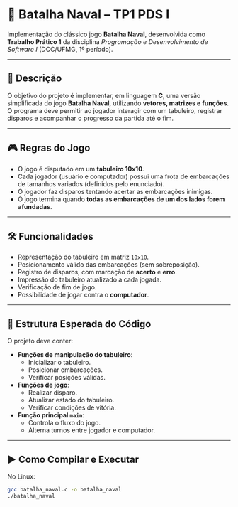 # 🚢 Batalha Naval – TP1 PDS I

Implementação do clássico jogo **Batalha Naval**, desenvolvida como **Trabalho Prático 1** da disciplina *Programação e Desenvolvimento de Software I* (DCC/UFMG, 1º período).

---

## 📖 Descrição

O objetivo do projeto é implementar, em linguagem **C**, uma versão simplificada do jogo **Batalha Naval**, utilizando **vetores, matrizes e funções**.  
O programa deve permitir ao jogador interagir com um tabuleiro, registrar disparos e acompanhar o progresso da partida até o fim.

---

## 🎮 Regras do Jogo

- O jogo é disputado em um **tabuleiro 10x10**.  
- Cada jogador (usuário e computador) possui uma frota de embarcações de tamanhos variados (definidos pelo enunciado).  
- O jogador faz disparos tentando acertar as embarcações inimigas.  
- O jogo termina quando **todas as embarcações de um dos lados forem afundadas**.  

---

## 🛠️ Funcionalidades

- Representação do tabuleiro em matriz `10x10`.  
- Posicionamento válido das embarcações (sem sobreposição).  
- Registro de disparos, com marcação de **acerto** e **erro**.  
- Impressão do tabuleiro atualizado a cada jogada.  
- Verificação de fim de jogo.  
- Possibilidade de jogar contra o **computador**.  

---

## 📂 Estrutura Esperada do Código

O projeto deve conter:

- **Funções de manipulação do tabuleiro**:
  - Inicializar o tabuleiro.  
  - Posicionar embarcações.  
  - Verificar posições válidas.  
- **Funções de jogo**:
  - Realizar disparo.  
  - Atualizar estado do tabuleiro.  
  - Verificar condições de vitória.  
- **Função principal `main`**:
  - Controla o fluxo do jogo.  
  - Alterna turnos entre jogador e computador.  

---

## ▶️ Como Compilar e Executar

No Linux:

```bash
gcc batalha_naval.c -o batalha_naval
./batalha_naval
